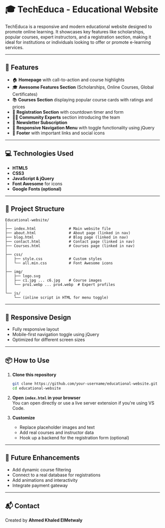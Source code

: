 
# 🎓 TechEduca - Educational Website

TechEduca is a responsive and modern educational website designed to promote online learning. It showcases key features like scholarships, popular courses, expert instructors, and a registration section, making it ideal for institutions or individuals looking to offer or promote e-learning services.

---

## 🚀 Features

- 🏠 **Homepage** with call-to-action and course highlights  
- 🎓 **Awesome Features Section** (Scholarships, Online Courses, Global Certificates)  
- 📚 **Courses Section** displaying popular course cards with ratings and prices  
- 📝 **Registration Section** with countdown timer and form  
- 👨‍🏫 **Community Experts** section introducing the team  
- 📩 **Newsletter Subscription**  
- 📱 **Responsive Navigation Menu** with toggle functionality using jQuery  
- 📎 **Footer** with important links and social icons  

---

## 💻 Technologies Used

- **HTML5**  
- **CSS3**  
- **JavaScript & jQuery**  
- **Font Awesome** for icons  
- **Google Fonts (optional)**  

---

## 🧱 Project Structure

```
Educational-website/
│
├── index.html               # Main website file
├── about.html               # About page (linked in nav)
├── blog.html                # Blog page (linked in nav)
├── contact.html             # Contact page (linked in nav)
├── Courses.html             # Courses page (linked in nav)
│
├── css/
│   ├── style.css            # Custom styles
│   └── all.min.css          # Font Awesome icons
│
├── img/
│   ├── logo.svg
│   ├── c1.jpg ... c6.jpg    # Course images
│   └── pro1.webp ... pro4.webp  # Expert profiles
│
└── js/
    └── (inline script in HTML for menu toggle)
```

---

## 📱 Responsive Design

- Fully responsive layout
- Mobile-first navigation toggle using jQuery
- Optimized for different screen sizes

---

## 📦 How to Use

1. **Clone this repository**  
   ```bash
   git clone https://github.com/your-username/educational-website.git
   cd educational-website
   ```

2. **Open `index.html` in your browser**  
   You can open directly or use a live server extension if you're using VS Code.

3. **Customize**  
   - Replace placeholder images and text  
   - Add real courses and instructor data  
   - Hook up a backend for the registration form (optional)

---

## 🔧 Future Enhancements

- Add dynamic course filtering
- Connect to a real database for registrations
- Add animations and interactivity
- Integrate payment gateway

---

## 📬 Contact

Created by **Ahmed Khaled ElMetwaly**  
